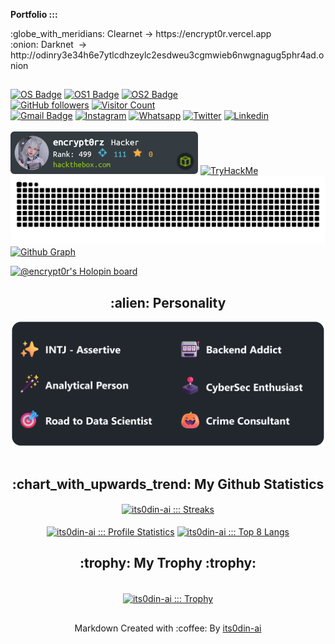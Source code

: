 <div>
<p><strong>Portfolio :::</strong></p>
<p>:globe_with_meridians: Clearnet -> https://encrypt0r.vercel.app<br/>:onion: Darknet&nbsp; -> http://odinry3e34h6e7ytlcdhzeylc2esdweu3cgmwieb6nwgnagug5phr4ad.onion</p>
</div>

##

[![OS Badge](https://img.shields.io/badge/OS-debian-c14438?&logo=Debian&labelColor=000000&style=for-the-badge)](https://www.debian.org/)
[![OS1 Badge](https://img.shields.io/badge/OS-Red%20hat-EE0000?&logo=Redhat&labelColor=000000&style=for-the-badge)](https://www.redhat.com/)
[![OS2 Badge](https://img.shields.io/badge/OS-windows-00a2ed?&logo=Windows&labelColor=000000&style=for-the-badge)](https://www.microsoft.com/en-us/windows)
<br>
[![GitHub followers](https://img.shields.io/github/followers/its0din-ai?color=0F9D58&labelColor=000000&label=Github+Followers&logo=github&logoColor=white&style=for-the-badge)](https://github.com/its0din-ai)
[![Visitor Count](https://shields-io-visitor-counter.herokuapp.com/badge?page=its0din-ai.its0din-ai&label=Profile+Visit&labelColor=black&logo=GitHub&logoColor=white&color=E50914&style=for-the-badge)](https://github.com/its0din-ai)
<br>
[![Gmail Badge](https://img.shields.io/badge/-Gmail-DB4437?style=for-the-badge&logo=Gmail&logoColor=white&link=mailto:ryujiodin@gmail.com)](mailto:ryujiodin@gmail.com)
[![Instagram](https://img.shields.io/badge/-Instagram-C13584?style=for-the-badge&logo=Instagram&logoColor=white)](https://instagram.com/itsodin.ai)
[![Whatsapp](https://img.shields.io/badge/-Whatsapp-25D366?style=for-the-badge&logo=Whatsapp&logoColor=white)](https://wa.me/6285157686612?text=Hello%2C+I%27m+redirected+from+Github%0A%5BType+Your+Message+Here%5D)
[![Twitter](https://img.shields.io/badge/-Twitter-1DA1F2?style=for-the-badge&logo=Twitter&logoColor=white)](https://twitter.com/encrypt0r_hc)
[![Linkedin](https://img.shields.io/badge/-Linkedin-0072b1?style=for-the-badge&logo=Linkedin&logoColor=white)](https://www.linkedin.com/in/encrypt0r/)
<br/><br/>
<a href="https://app.hackthebox.com/users/245627"><img src="https://raw.githubusercontent.com/its0din-ai/its0din-ai/master/assets/htb-badge.png" alt="Hackthebox" width="300px"/></a>
<a href="https://tryhackme.com/p/encryptor403"><img src="https://tryhackme-badges.s3.amazonaws.com/encryptor403.png" alt="TryHackMe" width="300px"></a>
[![GitHub Snake dark](https://raw.githubusercontent.com/its0din-ai/its0din-ai/output/contrib-snek-yami.svg#gh-dark-mode-only)](https://github.com/its0din-ai)
[![Github Graph](https://activity-graph.herokuapp.com/graph?username=its0din-ai&bg_color=22272e&color=6e6e6e&line=19b856&point=267dcf&area=false&hide_border=true)](https://github.com/its0din-ai)

[![@encrypt0r's Holopin board](https://holopin.io/api/user/board?user=encrypt0r)](https://holopin.io/@encrypt0r)

<h2 align="center">:alien: Personality</h2>
<div align="center">
<a href="https://github.com/its0din-ai"><img src="assets/gitAbout.png" width="500"></a>
</div>

<br/>
<h2 align="center">:chart_with_upwards_trend: My Github Statistics</h2>

<p align="center">
    <a href="https://github.com/its0din-ai"><img align="center" src="https://github-readme-streak-stats.herokuapp.com?user=its0din-ai&theme=github-dark&hide_border=true&date_format=j%20M%5B%20Y%5D&fire=CA2E55&stroke=20FC8F&ring=20FC8F&dates=20FC8F&background=282A36" alt="its0din-ai ::: Streaks" /></a><br><br/>
    <a href="https://github.com/its0din-ai"><img align="center" height="180px" src="https://readme-status-bay.vercel.app/api?username=its0din-ai&show_icons=true&count_private=false&include_all_commits=true&hide_border=true&theme=dracula&icon_color=CA2E55&title_color=20fc8f&custom_title=My+Data" alt="its0din-ai ::: Profile Statistics" /></a>
    <a href="https://github.com/its0din-ai"><img align="center" height="180px" src="https://readme-status-bay.vercel.app/api/top-langs/?username=its0din-ai&hide_border=true&langs_count=8&custom_title=8+Top+Languages&title_color=20fc8f&theme=dracula&exclude_repo=machine&hide=css,html,svelte&layout=compact&card_width=280" alt="its0din-ai ::: Top 8 Langs" /></a><br>
    <h2 align="center">:trophy: My Trophy :trophy:</h2><br/>
    <div align="center">
        <a href="https://github.com/its0din-ai"><img align="center" src="https://github-profile-trophy.vercel.app/?username=its0din-ai&column=7&margin-w=10&margin-h=15&theme=dracula&no-frame=true" alt="its0din-ai ::: Trophy" /></a>
    </div>
</p>




## 
<p align="center">Markdown Created with :coffee: By <a href="https://github.com/its0din-ai">its0din-ai</a></p>
